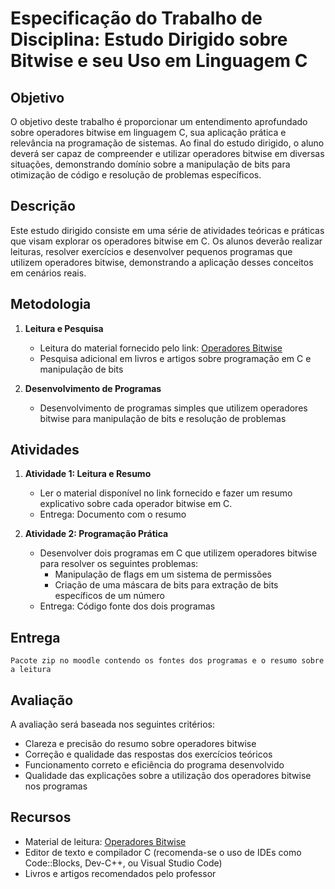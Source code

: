 # Especificação do Trabalho de Disciplina: Estudo Dirigido sobre Bitwise e seu Uso em Linguagem C

## Objetivo

O objetivo deste trabalho é proporcionar um entendimento aprofundado sobre operadores bitwise em linguagem C, sua aplicação prática e relevância na programação de sistemas. Ao final do estudo dirigido, o aluno deverá ser capaz de compreender e utilizar operadores bitwise em diversas situações, demonstrando domínio sobre a manipulação de bits para otimização de código e resolução de problemas específicos.

## Descrição

Este estudo dirigido consiste em uma série de atividades teóricas e práticas que visam explorar os operadores bitwise em C. Os alunos deverão realizar leituras, resolver exercícios e desenvolver pequenos programas que utilizem operadores bitwise, demonstrando a aplicação desses conceitos em cenários reais.

## Metodologia

1. **Leitura e Pesquisa**
   - Leitura do material fornecido pelo link: [Operadores Bitwise](https://mflash.github.io/progswb2/aulas/bits/#/operadores-bitwise)
   - Pesquisa adicional em livros e artigos sobre programação em C e manipulação de bits

2. **Desenvolvimento de Programas**
   - Desenvolvimento de programas simples que utilizem operadores bitwise para manipulação de bits e resolução de problemas

## Atividades

1. **Atividade 1: Leitura e Resumo**
   - Ler o material disponível no link fornecido e fazer um resumo explicativo sobre cada operador bitwise em C.
   - Entrega: Documento com o resumo

2. **Atividade 2: Programação Prática**

   - Desenvolver dois programas em C que utilizem operadores bitwise para resolver os seguintes problemas:
     - Manipulação de flags em um sistema de permissões
     - Criação de uma máscara de bits para extração de bits específicos de um número
   - Entrega: Código fonte dos dois programas

## Entrega

    Pacote zip no moodle contendo os fontes dos programas e o resumo sobre a leitura

## Avaliação

A avaliação será baseada nos seguintes critérios:
- Clareza e precisão do resumo sobre operadores bitwise 
- Correção e qualidade das respostas dos exercícios teóricos 
- Funcionamento correto e eficiência do programa desenvolvido 
- Qualidade das explicações sobre a utilização dos operadores bitwise nos programas 

## Recursos

- Material de leitura: [Operadores Bitwise](https://mflash.github.io/progswb2/aulas/bits/#/operadores-bitwise)
- Editor de texto e compilador C (recomenda-se o uso de IDEs como Code::Blocks, Dev-C++, ou Visual Studio Code)
- Livros e artigos recomendados pelo professor
